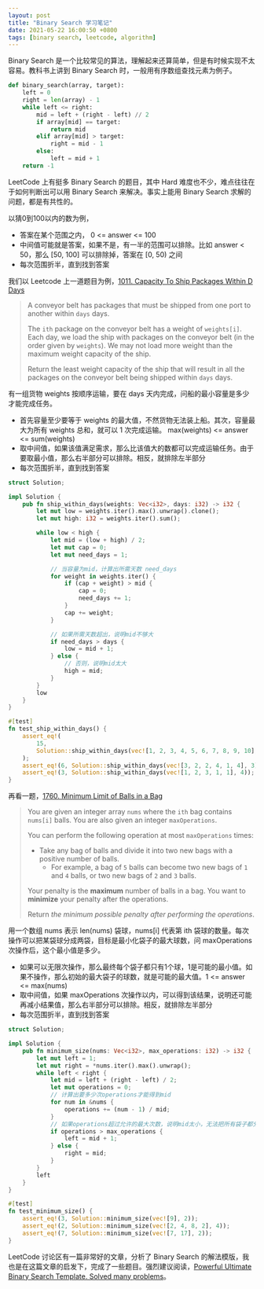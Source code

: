 ```yaml
---
layout: post
title: "Binary Search 学习笔记"
date: 2021-05-22 16:00:50 +0800
tags: [binary search, leetcode, algorithm]
---
```


Binary Search 是一个比较常见的算法，理解起来还算简单，但是有时候实现不太容易。教科书上讲到 Binary Search 时，一般用有序数组查找元素为例子。

```python
def binary_search(array, target):
    left = 0
    right = len(array) - 1
    while left <= right:
        mid = left + (right - left) // 2
        if array[mid] == target:
            return mid
        elif array[mid] > target:
            right = mid - 1
        else:
            left = mid + 1
    return -1
```

LeetCode 上有挺多 Binary Search 的题目，其中 Hard 难度也不少，难点往往在于如何判断出可以用 Binary Search 来解决。事实上能用 Binary Search 求解的问题，都是有共性的。

以猜0到100以内的数为例，

- 答案在某个范围之内， 0 <= answer <= 100
- 中间值可能就是答案，如果不是，有一半的范围可以排除。比如 answer < 50，那么 [50, 100] 可以排除掉，答案在 [0, 50) 之间
- 每次范围折半，直到找到答案

我们以 Leetcode 上一道题目为例，[1011. Capacity To Ship Packages Within D Days](https://leetcode.com/problems/capacity-to-ship-packages-within-d-days/)

> A conveyor belt has packages that must be shipped from one port to another within `days` days.
>
> The `ith` package on the conveyor belt has a weight of `weights[i]`. Each day, we load the ship with packages on the conveyor belt (in the order given by `weights`). We may not load more weight than the maximum weight capacity of the ship.
>
> Return the least weight capacity of the ship that will result in all the packages on the conveyor belt being shipped within `days` days.

有一组货物 weights 按顺序运输，要在 days 天内完成，问船的最小容量是多少才能完成任务。

- 首先容量至少要等于 weights 的最大值，不然货物无法装上船。其次，容量最大为所有 weights 总和，就可以 1 次完成运输。 max(weights) <= answer <= sum(weights)
- 取中间值，如果该值满足需求，那么比该值大的数都可以完成运输任务。由于要取最小值，那么右半部分可以排除。相反，就排除左半部分
- 每次范围折半，直到找到答案

```rust
struct Solution;

impl Solution {
    pub fn ship_within_days(weights: Vec<i32>, days: i32) -> i32 {
        let mut low = weights.iter().max().unwrap().clone();
        let mut high: i32 = weights.iter().sum();

        while low < high {
            let mid = (low + high) / 2;
            let mut cap = 0;
            let mut need_days = 1;

            // 当容量为mid，计算出所需天数 need_days
            for weight in weights.iter() {
                if (cap + weight) > mid {
                    cap = 0;
                    need_days += 1;
                }
                cap += weight;
            }

            // 如果所需天数超出，说明mid不够大
            if need_days > days {
                low = mid + 1;
            } else {
                // 否则，说明mid太大
                high = mid;
            }
        }
        low
    }
}

#[test]
fn test_ship_within_days() {
    assert_eq!(
        15,
        Solution::ship_within_days(vec![1, 2, 3, 4, 5, 6, 7, 8, 9, 10], 5)
    );
    assert_eq!(6, Solution::ship_within_days(vec![3, 2, 2, 4, 1, 4], 3));
    assert_eq!(3, Solution::ship_within_days(vec![1, 2, 3, 1, 1], 4));
}
```

再看一题，[1760. Minimum Limit of Balls in a Bag](https://leetcode.com/problems/minimum-limit-of-balls-in-a-bag/)

> You are given an integer array `nums` where the `ith` bag contains `nums[i]` balls. You are also given an integer `maxOperations`.
>
> You can perform the following operation at most `maxOperations` times:
>
> - Take any bag of balls and divide it into two new bags with a positive number of balls.
>   - For example, a bag of `5` balls can become two new bags of `1` and `4` balls, or two new bags of `2` and `3` balls.
>
> Your penalty is the **maximum** number of balls in a bag. You want to **minimize** your penalty after the operations.
>
> Return *the minimum possible penalty after performing the operations*.

用一个数组 nums 表示 len(nums) 袋球，nums[i] 代表第 ith 袋球的数量。每次操作可以把某袋球分成两袋，目标是最小化袋子的最大球数，问 maxOperations 次操作后，这个最小值是多少。

- 如果可以无限次操作，那么最终每个袋子都只有1个球，1是可能的最小值。如果不操作，那么初始的最大袋子的球数，就是可能的最大值。1 <= answer <= max(nums)
- 取中间值，如果 maxOperations 次操作以内，可以得到该结果，说明还可能再减小结果值，那么右半部分可以排除。相反，就排除左半部分
- 每次范围折半，直到找到答案

```rust
struct Solution;

impl Solution {
    pub fn minimum_size(nums: Vec<i32>, max_operations: i32) -> i32 {
        let mut left = 1;
        let mut right = *nums.iter().max().unwrap();
        while left < right {
            let mid = left + (right - left) / 2;
            let mut operations = 0;
            // 计算出要多少次operations才能得到mid
            for num in &nums {
                operations += (num - 1) / mid;
            }
            // 如果operations超过允许的最大次数，说明mid太小，无法把所有袋子都分到那么小袋
            if operations > max_operations {
                left = mid + 1;
            } else {
                right = mid;
            }
        }
        left
    }
}

#[test]
fn test_minimum_size() {
    assert_eq!(3, Solution::minimum_size(vec![9], 2));
    assert_eq!(2, Solution::minimum_size(vec![2, 4, 8, 2], 4));
    assert_eq!(7, Solution::minimum_size(vec![7, 17], 2));
}
```

LeetCode 讨论区有一篇非常好的文章，分析了 Binary Search 的解法模版，我也是在这篇文章的启发下，完成了一些题目。强烈建议阅读，[Powerful Ultimate Binary Search Template. Solved many problems](https://leetcode.com/discuss/study-guide/786126/Python-Powerful-Ultimate-Binary-Search-Template.-Solved-many-problems)。
